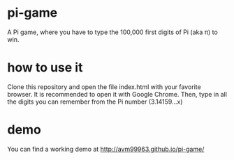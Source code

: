 pi-game
=======

A Pi game, where you have to type the 100,000 first digits of Pi (aka π) to win.

how to use it
=============

Clone this repository and open the file index.html with your favorite browser. It is recommended to open it with Google Chrome. Then, type in all the digits you can remember from the Pi number (3.14159...x)

demo
====

You can find a working demo at http://avm99963.github.io/pi-game/